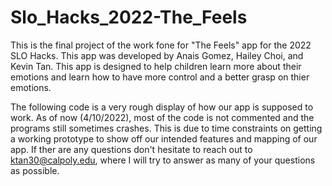 # Slo_Hacks_2022-The_Feels

This is the final project of the work fone for "The Feels" app for the 2022 SLO Hacks. 
This app was developed by Anais Gomez, Hailey Choi, and Kevin Tan. 
This app is designed to help children learn more about their emotions and learn how to have more control and a better grasp on thier emotions. 

The following code is a very rough display of how our app is supposed to work. 
As of now (4/10/2022), most of the code is not commented and the programs still sometimes crashes. This is due to time constraints on getting 
a working prototype to show off our intended features and mapping of our app. 
If ther are any questions don't hesitate to reach out to ktan30@calpoly.edu, where I will try to answer as many of your questions
as possible. 
